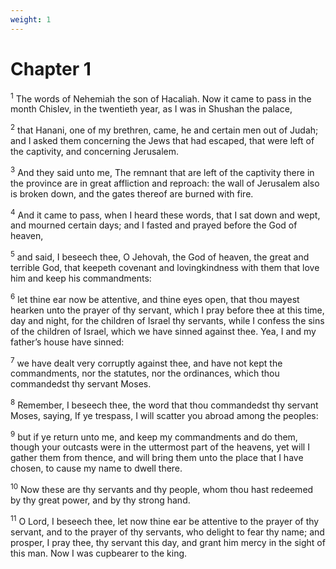 ```yaml
---
weight: 1
---
```


# Chapter 1

<sup>1</sup> The words of Nehemiah the son of Hacaliah. Now it came to pass in the month Chislev, in the twentieth year, as I was in Shushan the palace, 

<sup>2</sup> that Hanani, one of my brethren, came, he and certain men out of Judah; and I asked them concerning the Jews that had escaped, that were left of the captivity, and concerning Jerusalem. 

<sup>3</sup> And they said unto me, The remnant that are left of the captivity there in the province are in great affliction and reproach: the wall of Jerusalem also is broken down, and the gates thereof are burned with fire. 

<sup>4</sup> And it came to pass, when I heard these words, that I sat down and wept, and mourned certain days; and I fasted and prayed before the God of heaven, 

<sup>5</sup> and said, I beseech thee, O Jehovah, the God of heaven, the great and terrible God, that keepeth covenant and lovingkindness with them that love him and keep his commandments: 

<sup>6</sup> let thine ear now be attentive, and thine eyes open, that thou mayest hearken unto the prayer of thy servant, which I pray before thee at this time, day and night, for the children of Israel thy servants, while I confess the sins of the children of Israel, which we have sinned against thee. Yea, I and my father’s house have sinned: 

<sup>7</sup> we have dealt very corruptly against thee, and have not kept the commandments, nor the statutes, nor the ordinances, which thou commandedst thy servant Moses. 

<sup>8</sup> Remember, I beseech thee, the word that thou commandedst thy servant Moses, saying, If ye trespass, I will scatter you abroad among the peoples: 

<sup>9</sup> but if ye return unto me, and keep my commandments and do them, though your outcasts were in the uttermost part of the heavens, yet will I gather them from thence, and will bring them unto the place that I have chosen, to cause my name to dwell there. 

<sup>10</sup> Now these are thy servants and thy people, whom thou hast redeemed by thy great power, and by thy strong hand. 

<sup>11</sup> O Lord, I beseech thee, let now thine ear be attentive to the prayer of thy servant, and to the prayer of thy servants, who delight to fear thy name; and prosper, I pray thee, thy servant this day, and grant him mercy in the sight of this man. Now I was cupbearer to the king. 


